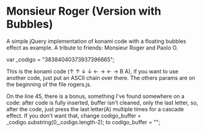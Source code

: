 # Monsieur Roger (Version with Bubbles)

A simple jQuery implementation of konami code with a floating bubbles effect as example. A tribute to friends: Monsieur Roger and Paolo O.

var _codigo = "38384040373937396665";

This is the konami code (&#8593; &#8593; &#8595; &#8595; &#8592; &#8594; &#8592; &#8594; B A), if you want to use another code, just put an ASCII chain over there.
The others params are on the beginning of the file rogers.js.

On the line 45, there is a bonus, something I've found somewhere on a code: after code is fully inserted, buffer isn't cleaned, only the last letter, so, after the code, just press the last letter(A) multiple times for a cascade effect. If you don't want that, change codigo_buffer = _codigo.substring(0,_codigo.length-2); to codigo_buffer = "";

